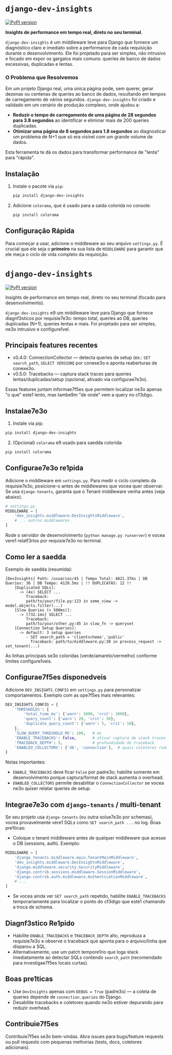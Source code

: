 
# `django-dev-insights`

[![PyPI version](https://badge.fury.io/py/django-dev-insights.svg)](https://badge.fury.io/py/django-dev-insights)

**Insights de performance em tempo real, direto no seu terminal.**

`django-dev-insights` é um middleware leve para Django que fornece um diagnóstico claro e imediato sobre a performance de cada requisição durante o desenvolvimento. Ele foi projetado para ser simples, não intrusivo e focado em expor os gargalos mais comuns: queries de banco de dados excessivas, duplicadas e lentas.

### O Problema que Resolvemos

Em um projeto Django real, uma única página pode, sem querer, gerar dezenas ou centenas de queries ao banco de dados, resultando em tempos de carregamento de vários segundos. `django-dev-insights` foi criado e validado em um cenário de produção complexo, onde ajudou a:

*   **Reduzir o tempo de carregamento de uma página de 28 segundos para 3.8 segundos** ao identificar e eliminar mais de 200 queries duplicadas.
*   **Otimizar uma página de 8 segundos para 1.8 segundos** ao diagnosticar um problema de N+1 que só era visível com um grande volume de dados.

Esta ferramenta te dá os dados para transformar performance de "lenta" para "rápida".

## Instalação

1.  Instale o pacote via `pip`:
    ```bash
    pip install django-dev-insights
    ```

2.  Adicione `colorama`, que é usado para a saída colorida no console:
    ```bash
    pip install colorama
    ```

## Configuração Rápida

Para começar a usar, adicione o middleware ao seu arquivo `settings.py`. É crucial que ele seja o **primeiro** na sua lista de `MIDDLEWARE` para garantir que ele meça o ciclo de vida completo da requisição.
# `django-dev-insights`

[![PyPI version](https://badge.fury.io/py/django-dev-insights.svg)](https://badge.fury.io/py/django-dev-insights)

Insights de performance em tempo real, direto no seu terminal (focado para desenvolvimento).

`django-dev-insights`  e9 um middleware leve para Django que fornece diagn f3sticos por requisi e7 e3o: tempo total, queries ao DB, queries duplicadas (N+1), queries lentas e mais. Foi projetado para ser simples, n e3o intrusivo e configur e1vel.

## Principais features recentes

- v0.4.0: ConnectionCollector — detecta queries de setup (ex.: `SET search_path`, `SELECT VERSION`) por conex e3o e aponta reaberturas de conex e3o.
- v0.5.0: Tracebacks — captura stack traces para queries lentas/duplicadas/setup (opcional, ativado via configura e7 e3o).

Essas features juntam informa e7 f5es que permitem localizar n e3o apenas "o que" est e1 lento, mas tamb e9m "de onde" vem a query no c f3digo.

## Instala e7 e3o

1. Instale via pip:

```bash
pip install django-dev-insights
```

2. (Opcional) `colorama`  e9 usado para sa edda colorida:

```bash
pip install colorama
```

## Configura e7 e3o r e1pida

Adicione o middleware em `settings.py`. Para medir o ciclo completo da requisi e7 e3o, posicione-o antes de middlewares que voc ea quer observar. Se usa `django-tenants`, garanta que o Tenant middleware venha antes (veja abaixo).

```python
# settings.py
MIDDLEWARE = [
    'dev_insights.middleware.DevInsightsMiddleware',
    # ... outros middlewares
]
```

Rode o servidor de desenvolvimento (`python manage.py runserver`) e voc ea ver e1 relat f3rios por requisi e7 e3o no terminal.

## Como ler a sa edda

Exemplo de sa edda (resumida):

```
[DevInsights] Path: /usuarios/45 | Tempo Total: 4821.37ms | DB Queries: 36 | DB Tempo: 4120.5ms | !! DUPLICATAS: 12 !!
    [Duplicated SQLs]:
      -> (4x) SELECT ...
         Traceback:
         path/to/your/file.py:123 in some_view -> model.objects.filter(...)
    [Slow Queries (> 500ms)]:
      -> [732.1ms] SELECT ...
         Traceback:
         path/to/your/other.py:45 in slow_fn -> queryset
    [Connection Setup Queries]:
      -> default: 3 setup queries
         - SET search_path = 'clientschema','public'
           Traceback: path/to/middleware.py:30 in process_request -> set_tenant(...)
```

As linhas principais s e3o coloridas (verde/amarelo/vermelho) conforme limites configur e1veis.

## Configura e7 f5es dispon edveis

Adicione `DEV_INSIGHTS_CONFIG` em `settings.py` para personalizar comportamentos. Exemplo com as op e7 f5es mais relevantes:

```python
DEV_INSIGHTS_CONFIG = {
    'THRESHOLDS': {
        'total_time_ms': {'warn': 1000, 'crit': 3000},
        'query_count': {'warn': 20, 'crit': 50},
        'duplicate_query_count': {'warn': 5, 'crit': 10},
    },
    'SLOW_QUERY_THRESHOLD_MS': 100,   # ms
    'ENABLE_TRACEBACKS': False,       # ativar captura de stack traces (DEBUG apenas)
    'TRACEBACK_DEPTH': 5,             # profundidade do traceback
    'ENABLED_COLLECTORS': ['db', 'connection'],  # quais coletores rodar
}
```

Notas importantes:
- `ENABLE_TRACEBACKS` deve ficar `False` por padr e3o; habilite somente em desenvolvimento porque captura/format de stack aumenta o overhead.
- `ENABLED_COLLECTORS` permite desabilitar o `ConnectionCollector` se voc ea n e3o quiser relatar queries de setup.

## Integra e7 e3o com `django-tenants` / multi-tenant

Se seu projeto usa `django-tenants` (ou outra solu e7 e3o por schemas), voc ea provavelmente ver e1 SQLs como `SET search_path ...` no log. Boas pr e1ticas:

- Coloque o tenant middleware antes de qualquer middleware que acesse o DB (sessions, auth). Exemplo:

```python
MIDDLEWARE = [
    'django_tenants.middleware.main.TenantMainMiddleware',
    'dev_insights.middleware.DevInsightsMiddleware',
    'django.middleware.security.SecurityMiddleware',
    'django.contrib.sessions.middleware.SessionMiddleware',
    'django.contrib.auth.middleware.AuthenticationMiddleware',
    # ...
]
```

- Se voc ea ainda ver `SET search_path` repetido, habilite `ENABLE_TRACEBACKS` temporariamente para localizar o ponto do c f3digo que est e1 chamando a troca de schema.

## Diagn f3stico R e1pido

- Habilite `ENABLE_TRACEBACKS` e `TRACEBACK_DEPTH` alto, reproduza a requisi e7 e3o e observe o traceback que aponta para o arquivo/linha que disparou a SQL.
- Alternativamente, use um patch tempor e1rio que loga stack imediatamente ao detectar SQLs contendo `search_path` (recomendado para investiga e7 f5es locais curtas).

## Boas pr e1ticas

- Use `DevInsights` apenas com `DEBUG = True` (padr e3o) — a coleta de queries depende de `connection.queries` do Django.
- Desabilite tracebacks e coletores quando n e3o estiver depurando para reduzir overhead.

## Contribui e7 f5es

Contribui e7 f5es s e3o bem-vindas. Abra issues para bugs/feature requests ou pull requests com pequenas melhorias (tests, docs, coletores adicionais).

